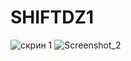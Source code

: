 # SHIFTDZ1
![скрин 1](https://user-images.githubusercontent.com/70832264/109412703-1363b680-79dc-11eb-90ae-c2b956d0e414.png)
![Screenshot_2](https://user-images.githubusercontent.com/70832264/109412704-152d7a00-79dc-11eb-8aa3-9c953940fa25.png)
